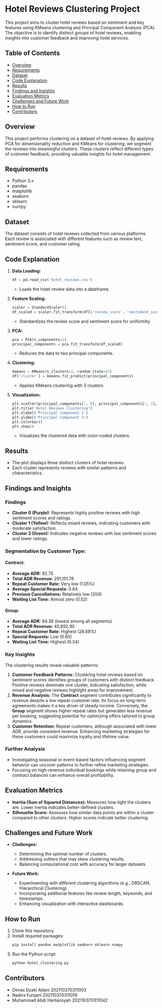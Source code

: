 # Hotel Reviews Clustering Project

This project aims to cluster hotel reviews based on sentiment and key features using KMeans clustering and Principal Component Analysis (PCA). The objective is to identify distinct groups of hotel reviews, enabling insights into customer feedback and improving hotel services.

## Table of Contents
- [Overview](#overview)
- [Requirements](#requirements)
- [Dataset](#dataset)
- [Code Explanation](#code-explanation)
- [Results](#results)
- [Findings and Insights](#findings-and-insights)
- [Evaluation Metrics](#evaluation-metrics)
- [Challenges and Future Work](#challenges-and-future-work)
- [How to Run](#how-to-run)
- [Contributors](#contributors)

## Overview
This project performs clustering on a dataset of hotel reviews. By applying PCA for dimensionality reduction and KMeans for clustering, we segment the reviews into meaningful clusters. These clusters reflect different types of customer feedback, providing valuable insights for hotel management.

## Requirements
- Python 3.x
- pandas
- matplotlib
- seaborn
- sklearn
- numpy

## Dataset
The dataset consists of hotel reviews collected from various platforms. Each review is associated with different features such as review text, sentiment score, and customer rating.

## Code Explanation
1. **Data Loading:**
   ```python
   df = pd.read_csv('hotel_reviews.csv')
   ```
   - Loads the hotel review data into a dataframe.

2. **Feature Scaling:**
   ```python
   scaler = StandardScaler()
   df_scaled = scaler.fit_transform(df[['review_score', 'sentiment_score']])
   ```
   - Standardizes the review score and sentiment score for uniformity.

3. **PCA:**
   ```python
   pca = PCA(n_components=2)
   principal_components = pca.fit_transform(df_scaled)
   ```
   - Reduces the data to two principal components.

4. **Clustering:**
   ```python
   kmeans = KMeans(n_clusters=3, random_state=42)
   df['cluster'] = kmeans.fit_predict(principal_components)
   ```
   - Applies KMeans clustering with 3 clusters.

5. **Visualization:**
   ```python
   plt.scatter(principal_components[:, 0], principal_components[:, 1], c=df['cluster'], cmap='viridis')
   plt.title('Hotel Reviews Clustering')
   plt.xlabel('Principal Component 1')
   plt.ylabel('Principal Component 2')
   plt.colorbar()
   plt.show()
   ```
   - Visualizes the clustered data with color-coded clusters.

## Results
- The plot displays three distinct clusters of hotel reviews.
- Each cluster represents reviews with similar patterns and characteristics.

## Findings and Insights
### Findings
- **Cluster 0 (Purple):** Represents highly positive reviews with high sentiment scores and ratings.
- **Cluster 1 (Yellow):** Reflects mixed reviews, indicating customers with moderate satisfaction.
- **Cluster 2 (Green):** Indicates negative reviews with low sentiment scores and lower ratings.

### Segmentation by Customer Type:
#### Contract:
- **Average ADR:** 92.75
- **Total ADR Revenue:** 291,151.78
- **Repeat Customer Rate:** Very low (1.05%)
- **Average Special Requests:** 0.84
- **Previous Cancellations:** Relatively low (204)
- **Waiting List Time:** Almost zero (0.02)

#### Group:
- **Average ADR:** 84.36 (lowest among all segments)
- **Total ADR Revenue:** 45,892.90
- **Repeat Customer Rate:** Highest (28.68%)
- **Special Requests:** Low (0.65)
- **Waiting List Time:** Highest (0.34)

### Key Insights
The clustering results reveal valuable patterns:
1. **Customer Feedback Patterns:** Clustering hotel reviews based on sentiment scores identifies groups of customers with distinct feedback. Positive reviews dominate one cluster, indicating satisfaction, while mixed and negative reviews highlight areas for improvement.
2. **Revenue Analysis:** The **Contract** segment contributes significantly to revenue despite a low repeat customer rate. Its focus on long-term agreements makes it a key driver of steady income. Conversely, the **Group** segment shows higher repeat rates but generates less revenue per booking, suggesting potential for optimizing offers tailored to group dynamics.
3. **Customer Retention:** Repeat customers, although associated with lower ADR, provide consistent revenue. Enhancing marketing strategies for these customers could maximize loyalty and lifetime value.

### Further Analysis
- Investigating seasonal or event-based factors influencing segment behavior can uncover patterns to further refine marketing strategies.
- Focusing on high-revenue individual bookings while retaining group and contract balances can enhance overall profitability.

## Evaluation Metrics
- **Inertia (Sum of Squared Distances):** Measures how tight the clusters are. Lower inertia indicates better-defined clusters.
- **Silhouette Score:** Assesses how similar data points are within a cluster compared to other clusters. Higher scores indicate better clustering.

## Challenges and Future Work
- **Challenges:**
  - Determining the optimal number of clusters.
  - Addressing outliers that may skew clustering results.
  - Balancing computational cost with accuracy for larger datasets.

- **Future Work:**
  - Experimenting with different clustering algorithms (e.g., DBSCAN, Hierarchical Clustering).
  - Incorporating additional features like review length, keywords, and timestamps.
  - Enhancing visualization with interactive dashboards.

## How to Run
1. Clone this repository.
2. Install required packages:
   ```bash
   pip install pandas matplotlib seaborn sklearn numpy
   ```
3. Run the Python script:
   ```bash
   python hotel_clustering.py
   ```

## Contributors
- Dimas Dzaki Adani 202110370311003
- Nadira Furqani 202110370311019
- Muhammad Abdi Harliansyah 202110370311042

